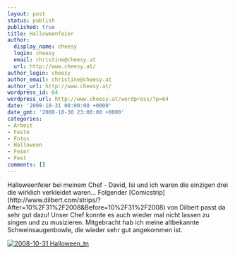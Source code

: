 ```yaml
---
layout: post
status: publish
published: true
title: Halloweenfeier
author:
  display_name: cheesy
  login: cheesy
  email: christine@cheesy.at
  url: http://www.cheesy.at/
author_login: cheesy
author_email: christine@cheesy.at
author_url: http://www.cheesy.at/
wordpress_id: 64
wordpress_url: http://www.cheesy.at/wordpress/?p=64
date: '2008-10-31 00:00:00 +0000'
date_gmt: '2008-10-30 23:00:00 +0000'
categories:
- Arbeit
- Feste
- Fotos
- Halloween
- Feier
- Fest
comments: []
---
```

<!--:de--><!-- 6480-->Halloweenfeier bei meinem Chef - David, Isi und ich waren die einzigen drei die wirklich verkleidet waren... Folgender [Comicstrip](http://www.dilbert.com/strips/?After=10%2F31%2F2008&Before=10%2F31%2F2008) von Dilbert passt da sehr gut dazu! Unser Chef konnte es auch wieder mal nicht lassen zu singen und zu musizieren. Mitgebracht hab ich meine altbekannte Schweinsaugenbowle, die wieder sehr gut angekommen ist.
[![](http://www.cheesy.at/wp-content/uploads/2008/10/halloweenfeier/2008-10-31-Halloween_tn.jpg "2008-10-31 Halloween\_tn")](http://www.cheesy.at/photos/feiern/x2008/halloween/)
<!--:-->
